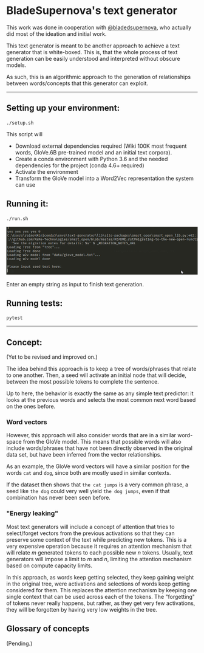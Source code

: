 BladeSupernova's text generator
===

This work was done in cooperation with [@bladedsupernova](https://github.com/bladedsupernova), who actually did most of the ideation and initial work.

This text generator is meant to be another approach to achieve a text generator that is white-boxed. This is, that the whole process of text generation can be easily understood and interpreted without obscure models.

As such, this is an algorithmic approach to the generation of relationships between words/concepts that this generator can exploit.

---

Setting up your environment:
---

```console
./setup.sh
```

This script will

- Download external dependencies required (Wiki 100K most frequent words, GloVe.6B pre-trained model and an initial text corpora).
- Create a conda environment with Python 3.6 and the needed dependencies for the project (conda 4.6+ required)
- Activate the environment
- Transform the GloVe model into a Word2Vec representation the system can use

Running it:
---

```console
./run.sh
```

![](example.gif)

Enter an empty string as input to finish text generation.

Running tests:
---

```console
pytest
```

---

Concept:
---

(Yet to be revised and improved on.)

The idea behind this approach is to keep a tree of words/phrases that relate to one another. Then, a seed will activate an initial node that will decide, between the most possible tokens to complete the sentence.

Up to here, the behavior is exactly the same as any simple text predictor: it looks at the previous words and selects the most common next word based on the ones before.

### Word vectors

However, this approach will also consider words that are in a similar word-space from the GloVe model. This means that possible words will also include words/phrases that have not been directly observed in the original data set, but have been inferred from the vector relationships.

As an example, the GloVe word vectors will have a similar position for the words `cat` and `dog`, since both are mostly used in similar contexts.

If the dataset then shows that `the cat jumps` is a very common phrase, a seed like `the dog` could very well yield `the dog jumps`, even if that combination has never been seen before.

### "Energy leaking"

Most text generators will include a concept of attention that tries to select/forget vectors from the previous activations so that they can preserve some context of the text while predicting new tokens. This is a very expensive operation because it requires an attention mechanism that will relate _m_ generated tokens to each possible new _n_  tokens. Usually, text generators will impose a limit to _m_ and _n_, limiting the attention mechanism based on compute capacity limits.

In this approach, as words keep getting selected, they keep gaining weight in the original tree, were activations and selections of words keep getting considered for them. This replaces the attention mechanism by keeping one single context that can be used across each of the tokens. The "forgetting" of tokens never really happens, but rather, as they get very few activations, they will be forgotten by having very low weights in the tree.

## Glossary of concepts

(Pending.)